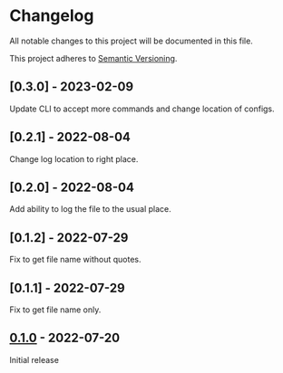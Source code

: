 # Changelog

All notable changes to this project will be documented in this file.

This project adheres to [Semantic Versioning](https://semver.org).

## [0.3.0] - 2023-02-09

Update CLI to accept more commands and change location of configs.

## [0.2.1] - 2022-08-04

Change log location to right place.

## [0.2.0] - 2022-08-04

Add ability to log the file to the usual place.

## [0.1.2] - 2022-07-29

Fix to get file name without quotes.

## [0.1.1] - 2022-07-29

Fix to get file name only.

## [0.1.0] - 2022-07-20

Initial release

[0.1.0]: https://github.com/itsrobli/sh-to-telegram/